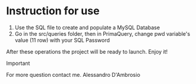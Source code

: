 <h1>Instruction for use </h1>
  <p>
        <ol>
            <li> Use the SQL file to create and populate a MySQL Database</li>
            <li> Go in the src/queries folder, then in PrimaQuery, change pwd variable's value (11 row) with your SQL Password </li>
        </ol>
    After these operations the project will be ready to launch. Enjoy it!
  </p>

  > [!Important]
  > For more question contact me. Alessandro D'Ambrosio
